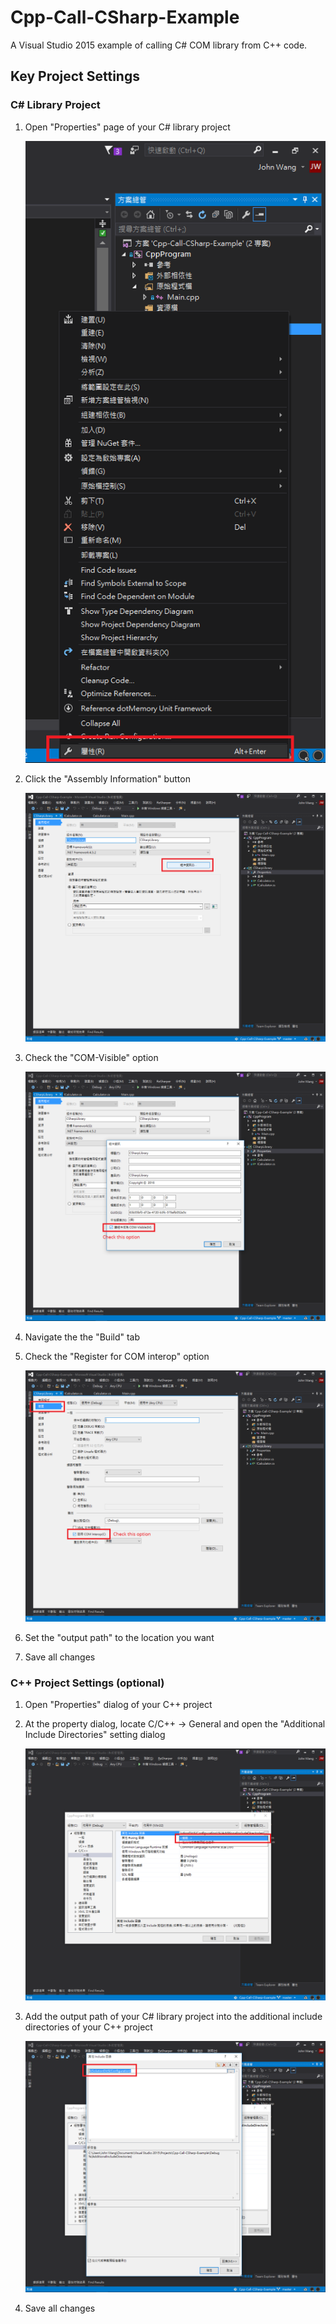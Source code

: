 # Cpp-Call-CSharp-Example
A Visual Studio 2015 example of calling C# COM library from C++ code.

## Key Project Settings
### C# Library Project
1. Open "Properties" page of your C# library project

   ![Open "Properties" page of your C# library project](Assets/1.png)  
2. Click the "Assembly Information" button

   ![Click the "Assembly Information" button](Assets/2.png)  
3. Check the "COM-Visible" option

   ![Check the "COM-Visible" option](Assets/3.png)  
4. Navigate the the "Build" tab
5. Check the "Register for COM interop" option

   ![Check the "Register for COM interop" option](Assets/4.png)  
6. Set the "output path" to the location you want
7. Save all changes

### C++ Project Settings (optional)
1. Open "Properties" dialog of your C++ project
2. At the property dialog, locate C/C++ -> General and open the "Additional Include Directories" setting dialog

   ![Open the "Additional Include Directories" setting dialog](Assets/5.png) 
4. Add the output path of your C# library project into the additional include directories of your C++ project

   ![Add output path](Assets/6.png)  
5. Save all changes
